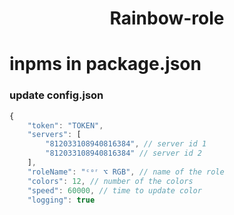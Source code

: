 # <div align="center">Rainbow-role</div>

# inpms in package.json

### update config.json

```js
{
	"token": "TOKEN",
	"servers": [
		"812033108940816384", // server id 1
		"812033108940816384" // server id 2
	],
	"roleName": "ᶜᵒʳ ⌥ RGB", // name of the role
	"colors": 12, // number of the colors
	"speed": 60000, // time to update color 
	"logging": true
  ```
